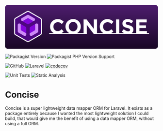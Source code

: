 <img src="concise.png">

![Packagist Version](https://img.shields.io/packagist/v/concise/concise)
![Packagist PHP Version Support](https://img.shields.io/packagist/php-v/concise/concise)

![GitHub](https://img.shields.io/github/license/concise-laravel/concise)
![Laravel](https://img.shields.io/badge/laravel-11.x-red.svg)
[![codecov](https://codecov.io/gh/concise-laravel/concise/branch/main/graph/badge.svg?token=FHJ41NQMTA)](https://codecov.io/gh/concise-laravel/concise)

![Unit Tests](https://github.com/concise-laravel/concise/actions/workflows/tests.yml/badge.svg)
![Static Analysis](https://github.com/concise-laravel/concise/actions/workflows/static-analysis.yml/badge.svg)

# Concise
Concise is a super lightweight data mapper ORM for Laravel.
It exists as a package entirely because I wanted the most lightweight solution I could build, that would give me the
benefit of using a data mapper ORM, without using a full ORM.
